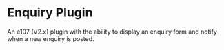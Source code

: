 # Enquiry Plugin
An e107 (V2.x) plugin with the ability to display an enquiry form and notify when a new enquiry is posted.
